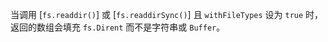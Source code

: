 <!-- YAML
added: v10.10.0
-->

当调用 [`fs.readdir()`] 或 [`fs.readdirSync()`] 且 `withFileTypes` 设为 `true` 时，
返回的数组会填充 `fs.Dirent` 而不是字符串或 `Buffer`。


